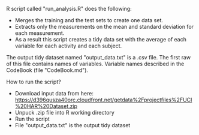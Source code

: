 R script called "run_analysis.R" does the following:
* Merges the training and the test sets to create one data set.
* Extracts only the measurements on the mean and standard deviation for each measurement.
* As a result this script creates a tidy data set with the average of each variable for each activity and each subject.

The output tidy dataset named "output_data.txt" is a .csv file. The first raw of this file contains names of variables. Variable names described in the CodeBook (file "CodeBook.md").

How to run the script?
* Download input data from here: https://d396qusza40orc.cloudfront.net/getdata%2Fprojectfiles%2FUCI%20HAR%20Dataset.zip
* Unpuck .zip file into R working directory
* Run the script
* File "output_data.txt" is the output tidy dataset
